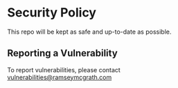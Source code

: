 # Security Policy

This repo will be kept as safe and up-to-date as possible.

## Reporting a Vulnerability

To report vulnerabilities, please contact vulnerabilities@ramseymcgrath.com

